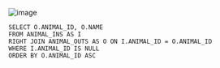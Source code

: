![image](https://github.com/jinsungtoo/SQL_Coding_test/assets/115756142/710c5a21-eaec-4910-ad88-c4174cb81f4c)


    SELECT O.ANIMAL_ID, O.NAME
    FROM ANIMAL_INS AS I
    RIGHT JOIN ANIMAL_OUTS AS O ON I.ANIMAL_ID = O.ANIMAL_ID
    WHERE I.ANIMAL_ID IS NULL
    ORDER BY O.ANIMAL_ID ASC 
